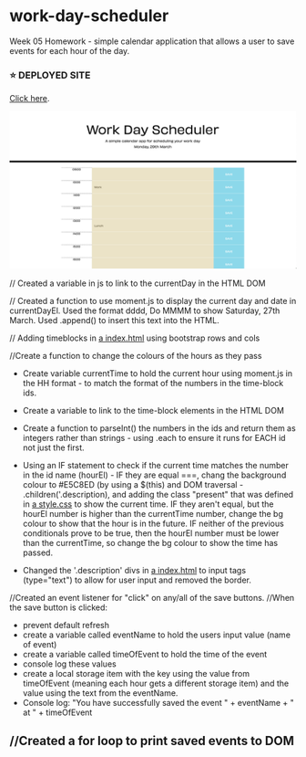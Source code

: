 # work-day-scheduler
Week 05 Homework - simple calendar application that allows a user to save events for each hour of the day.


### ⭐ DEPLOYED SITE

[Click here](https://lauren-briggs.github.io/work-day-scheduler/).

![Screenshot of deployed site](assets/img/screenshot.png)



// Created a variable in js to link to the currentDay in the HTML DOM

// Created a function to use moment.js to display the current day and date in currentDayEl. Used the format dddd, Do MMMM to show Saturday, 27th March. Used .append() to insert this text into the HTML.

// Adding timeblocks in [a index.html](index.html) using bootstrap rows and cols

//Create a function to change the colours of the hours as they pass
- Create variable currentTime to hold the current hour using moment.js in the HH format - to match the format of the numbers in the time-block ids.
- Create a variable to link to the time-block elements in the HTML DOM
- Create a function to parseInt() the numbers in the ids and return them as integers rather than strings - using .each to ensure it runs for EACH id not just the first.
- Using an IF statement to check if the current time matches the number in the id name (hourEl) - IF they are equal ===, chang the background colour to #E5C8ED (by using a $(this) and DOM traversal - .children('.description), and adding the class "present" that was defined in [a style.css](./assets/css/style.css) to show the current time. IF they aren't equal, but the hourEl number is higher than the currentTime number, change the bg colour to show that the hour is in the future. IF neither of the previous conditionals prove to be true, then the hourEl number must be lower than the currentTime, so change the bg colour to show the time has passed. 

- Changed the '.description' divs in [a index.html](index.html) to input tags (type="text") to allow for user input and removed the border.

//Created an event listener for "click" on any/all of the save buttons.
//When the save button is clicked:
- prevent default refresh
- create a variable called eventName to hold the users input value (name of event)
- create a variable called timeOfEvent to hold the time of the event
- console log these values
- create a local storage item with the key using the value from timeOfEvent (meaning each hour gets a different storage item) and the value using the text from the eventName.
- Console log: "You have successfully saved the event " + eventName + " at " + timeOfEvent

//Created a for loop to print saved events to DOM
-

